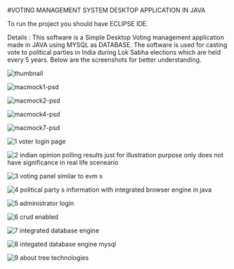 #VOTING MANAGEMENT SYSTEM DESKTOP APPLICATION IN JAVA

To run the project you should have ECLIPSE IDE.

Details :
This software is a Simple Desktop Voting management application made in JAVA using MYSQL as DATABASE. The software is used for casting vote to political parties in India during Lok Sabha elections which are held every 5 years. Below are the screenshots for better understanding.

![thumbnail](https://cloud.githubusercontent.com/assets/14818804/22244591/33f0f69a-e252-11e6-9df5-7e3146870573.png)



![macmock1-psd](https://cloud.githubusercontent.com/assets/14818804/22244592/33f45538-e252-11e6-9bc7-ca29a327ce29.png)



![macmock2-psd](https://cloud.githubusercontent.com/assets/14818804/22244593/33fa3ca0-e252-11e6-8b95-8bd18344e161.png)



![macmock4-psd](https://cloud.githubusercontent.com/assets/14818804/22244595/34057d86-e252-11e6-8802-c7c4309b5c32.png)



![macmock7-psd](https://cloud.githubusercontent.com/assets/14818804/22244594/3404703a-e252-11e6-9698-a0aa0db8b439.png)


![1 voter login page](https://cloud.githubusercontent.com/assets/14818804/21485609/bb3763c0-cbcb-11e6-9063-74237af0add2.jpg)



![2 indian opinion polling results just for illustration purpose only does not have significance in real life sceneario](https://cloud.githubusercontent.com/assets/14818804/21485610/bb43a19e-cbcb-11e6-8431-2b41efd95466.jpg)



![3 voting panel similar to evm s](https://cloud.githubusercontent.com/assets/14818804/21485611/bb51e95c-cbcb-11e6-9c0f-fec631946fbd.jpg)



![4 political party s information with integrated browser engine in java](https://cloud.githubusercontent.com/assets/14818804/21485612/bb55e4d0-cbcb-11e6-9595-114d2aa22dc4.jpg)



![5 administrator login](https://cloud.githubusercontent.com/assets/14818804/21485604/bb1edcce-cbcb-11e6-80d2-444d5d451f99.jpg)



![6 crud enabled](https://cloud.githubusercontent.com/assets/14818804/21485606/bb26063e-cbcb-11e6-9770-5ef1bcf374f7.jpg)



![7 integrated database engine](https://cloud.githubusercontent.com/assets/14818804/21485605/bb252714-cbcb-11e6-8669-d25ac0428078.jpg)



![8 integated database engine mysql](https://cloud.githubusercontent.com/assets/14818804/21485607/bb28b97e-cbcb-11e6-990e-68b79a4689be.jpg)



![9 about tree technologies](https://cloud.githubusercontent.com/assets/14818804/21485608/bb2d21f8-cbcb-11e6-8108-571d399681a9.jpg)


